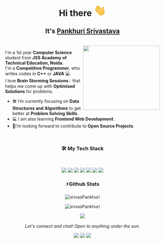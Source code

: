 <h1 align="center">Hi there <img src="https://raw.githubusercontent.com/ABSphreak/ABSphreak/master/gifs/Hi.gif" width="40px"></h1>
<h2 align="center"> It's <a  href="https://github.com/srivasPankhuri/"> Pankhuri Srivastava</a></h2>
<br>

<img align='right' src="https://cdn.dribbble.com/users/2646423/screenshots/5507196/computer.gif" width="250" height="210">

I'm a 1st year **Computer Science** student from **JSS Academy of Technical Education, Noida**.<br> 
I'm a **Competitive Programmer**, who writes codes in **C++** or **JAVA** 💻.<br>
I love **Brain Storming Sessions**💡 that helps me come up with **Optimised Solutions** for problems. 

- 🛠 I’m currently focusing on **Data Structures and Algorithms** to get better at **Problem Solving Skills**.
- 💻 I am also learning **Frontend Web Development**.
- 💬I’m looking forward to contribute to **Open Source Projects**.


<br>
<h3 align="center">🛠 My Tech Stack</h3>
<br>
<p align="center"><img src="https://img.shields.io/badge/Java-ED8B00?style=for-the-badge&logo=java&logoColor=white/"> <img src="https://img.shields.io/badge/C%2B%2B-00599C?style=for-the-badge&logo=c%2B%2B&logoColor=white"/> <img src="https://img.shields.io/badge/C-00599C?style=for-the-badge&logo=c&logoColor=white"/>  <img src="https://img.shields.io/badge/HTML5-E34F26?style=for-the-badge&logo=html5&logoColor=white"/> <img src="https://img.shields.io/badge/CSS-239120?&style=for-the-badge&logo=css3&logoColor=white"/> <img src="https://img.shields.io/badge/JavaScript-F7DF1E?style=for-the-badge&logo=javascript&logoColor=black"/>  <img src="https://img.shields.io/badge/Markdown-000000?style=for-the-badge&logo=markdown&logoColor=white"/> 
</p>
<h3 align="center">⚡Github Stats</h3>
<p align="center">
  <img align="center" src="https://github-readme-stats.vercel.app/api?username=srivasPankhuri&show_icons=true&hide=stars,issues&count_private=true&theme=radical" alt="srivasPankhuri" />
</p>

<p align="center">
  <img src="https://github-readme-stats.vercel.app/api/top-langs/?username=srivasPankhuri&layout=compact&langs_count=10&count_private=true&theme=radical" alt="srivasPankhuri" />
</p>

<p align="center">
  <img src="https://github-readme-streak-stats.herokuapp.com/?user=srivasPankhuri&layout=compact&theme=radical" />
</p>

<p align="center">
  <i>Let's connect and chat! Open to anything under the sun.</i>

  <p align="center">
    <a href="https://twitter.com/Pankhur11" alt="Twitter"><img src="https://raw.githubusercontent.com/jayehernandez/jayehernandez/3f5402efef9a0ae89211a6e04609558e862ca616/readme/twitter-fill.svg"></a>
    <a href="https://www.linkedin.com/in/pankhuri-srivastava-2001/" alt="Linkedin"><img src="https://raw.githubusercontent.com/jayehernandez/jayehernandez/3f5402efef9a0ae89211a6e04609558e862ca616/readme/linkedin-fill.svg"></a>
    <a href="mailto:pankh11pantomath@gmail.com" alt="Contact me"><img src="https://raw.githubusercontent.com/jayehernandez/jayehernandez/3f5402efef9a0ae89211a6e04609558e862ca616/readme/mail-fill.svg"></a>

  </p>

